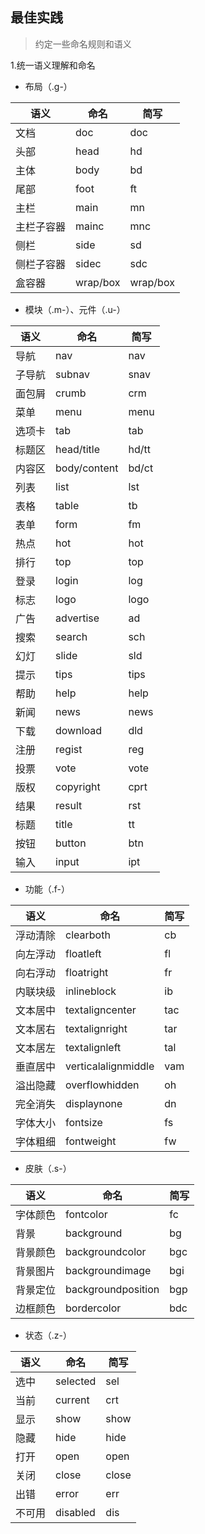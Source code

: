 ## 最佳实践

>约定一些命名规则和语义

1.统一语义理解和命名

* 布局（.g-）

语义       | 命名     | 简写
-----------|----------|---------
文档       | doc      | doc
头部       | head     | hd
主体       | body     | bd
尾部       | foot     | ft
主栏       | main     | mn
主栏子容器 | mainc    | mnc
侧栏       | side     | sd
侧栏子容器 | sidec    | sdc
盒容器     | wrap/box | wrap/box


* 模块（.m-）、元件（.u-）

语义   | 命名         | 简写
-------|--------------|------
导航   | nav          | nav
子导航 | subnav       | snav
面包屑 | crumb        | crm
菜单   | menu         | menu
选项卡 | tab          | tab
标题区 | head/title   | hd/tt
内容区 | body/content | bd/ct
列表   | list         | lst
表格   | table        | tb
表单   | form         | fm
热点   | hot          | hot
排行   | top          | top
登录   | login        | log
标志   | logo         | logo
广告   | advertise    | ad
搜索   | search       | sch
幻灯   | slide        | sld
提示   | tips         | tips
帮助   | help         | help
新闻   | news         | news
下载   | download     | dld
注册   | regist       | reg
投票   | vote         | vote
版权   | copyright    | cprt
结果   | result       | rst
标题   | title        | tt
按钮   | button       | btn
输入   | input        | ipt

* 功能（.f-）

语义     | 命名                | 简写
---------|---------------------|-----
浮动清除 | clearboth           | cb
向左浮动 | floatleft           | fl
向右浮动 | floatright          | fr
内联块级 | inlineblock         | ib
文本居中 | textaligncenter     | tac
文本居右 | textalignright      | tar
文本居左 | textalignleft       | tal
垂直居中 | verticalalignmiddle | vam
溢出隐藏 | overflowhidden      | oh
完全消失 | displaynone         | dn
字体大小 | fontsize            | fs
字体粗细 | fontweight          | fw

* 皮肤（.s-）

语义     | 命名               | 简写
---------|--------------------|-----
字体颜色 | fontcolor          | fc
背景     | background         | bg
背景颜色 | backgroundcolor    | bgc
背景图片 | backgroundimage    | bgi
背景定位 | backgroundposition | bgp
边框颜色 | bordercolor        | bdc

* 状态（.z-）

语义   | 命名     | 简写
-------|----------|------
选中   | selected | sel
当前   | current  | crt
显示   | show     | show
隐藏   | hide     | hide
打开   | open     | open
关闭   | close    | close
出错   | error    | err
不可用 | disabled | dis

